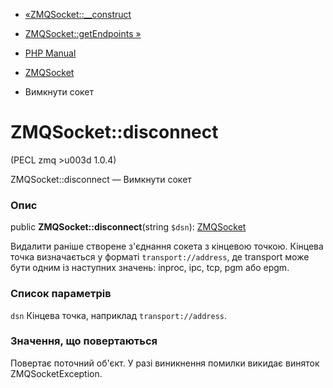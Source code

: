 - [«ZMQSocket::\_\_construct](zmqsocket.construct.md)
- [ZMQSocket::getEndpoints »](zmqsocket.getendpoints.md)

- [PHP Manual](index.md)
- [ZMQSocket](class.zmqsocket.md)
- Вимкнути сокет

# ZMQSocket::disconnect

(PECL zmq \>u003d 1.0.4)

ZMQSocket::disconnect — Вимкнути сокет

### Опис

public **ZMQSocket::disconnect**(string `$dsn`):
[ZMQSocket](class.zmqsocket.md)

Видалити раніше створене з'єднання сокета з кінцевою точкою. Кінцева
точка визначається у форматі `transport://address`, де transport може
бути одним із наступних значень: inproc, ipc, tcp, pgm або epgm.

### Список параметрів

`dsn`
Кінцева точка, наприклад `transport://address`.

### Значення, що повертаються

Повертає поточний об'єкт. У разі виникнення помилки викидає
виняток ZMQSocketException.
